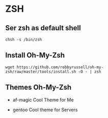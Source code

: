 
# ZSH

## Ser zsh as default shell

```
chsh -s /bin/zsh
```
## Install Oh-My-Zsh

```
wget https://github.com/robbyrussell/oh-my-zsh/raw/master/tools/install.sh -O - | zsh
```

## Themes Oh-My-Zsh

* af-magic Cool Theme for Me

* gentoo Cool theme for Servers


